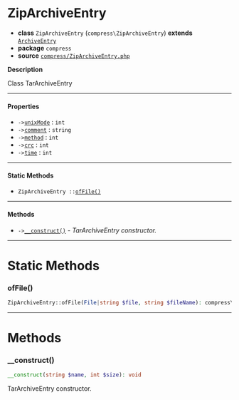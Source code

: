 # ZipArchiveEntry

- **class** `ZipArchiveEntry` (`compress\ZipArchiveEntry`) **extends** [`ArchiveEntry`](https://github.com/jphp-compiler/jphp/blob/master/exts/jphp-compress-ext/api-docs/classes/compress/ArchiveEntry.md)
- **package** `compress`
- **source** [`compress/ZipArchiveEntry.php`](./src/main/resources/JPHP-INF/sdk/compress/ZipArchiveEntry.php)

**Description**

Class TarArchiveEntry

---

#### Properties

- `->`[`unixMode`](#prop-unixmode) : `int`
- `->`[`comment`](#prop-comment) : `string`
- `->`[`method`](#prop-method) : `int`
- `->`[`crc`](#prop-crc) : `int`
- `->`[`time`](#prop-time) : `int`

---

#### Static Methods

- `ZipArchiveEntry ::`[`ofFile()`](#method-offile)

---

#### Methods

- `->`[`__construct()`](#method-__construct) - _TarArchiveEntry constructor._

---
# Static Methods

<a name="method-offile"></a>

### ofFile()
```php
ZipArchiveEntry::ofFile(File|string $file, string $fileName): compress\ZipArchiveEntry
```

---
# Methods

<a name="method-__construct"></a>

### __construct()
```php
__construct(string $name, int $size): void
```
TarArchiveEntry constructor.